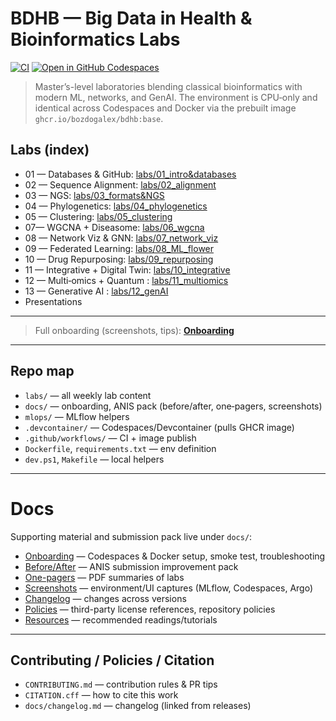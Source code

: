 # BDHB — Big Data in Health & Bioinformatics Labs

[![CI](https://github.com/bozdogalex/BDHB-lab/actions/workflows/ci.yml/badge.svg)](https://github.com/bozdogalex/BDHB-lab/actions/workflows/ci.yml)
[![Open in GitHub Codespaces](https://img.shields.io/badge/Open%20in-Codespaces-000?logo=github)](https://github.com/codespaces/new?hide_repo_select=true&ref=main&repo=bozdogalex%2FBDHB-lab)

> Master’s-level laboratories blending classical bioinformatics with modern ML, networks, and GenAI. The environment is CPU‑only and identical across Codespaces and Docker via the prebuilt image `ghcr.io/bozdogalex/bdhb:base`.


## Labs (index)

- 01 — Databases & GitHub: [labs/01_intro&databases](labs/01_intro&databases)
- 02 — Sequence Alignment: [labs/02_alignment](labs/02_alignment)
- 03 — NGS: [labs/03_formats&NGS](labs/03_formats&NGS)
- 04 — Phylogenetics: [labs/04_phylogenetics](labs/04_phylogenetics)
- 05 — Clustering: [labs/05_clustering](labs/05_clustering)
- 07— WGCNA + Diseasome: [labs/06_wgcna](labs/06_wgcna)
- 08 — Network Viz & GNN: [labs/07_network_viz](labs/07_network_viz)
- 09 — Federated Learning: [labs/08_ML_flower](labs/08_ML_flower)
- 10 — Drug Repurposing: [labs/09_repurposing](labs/09_repurposing)
- 11 — Integrative + Digital Twin: [labs/10_integrative](labs/10_integrative)
- 12 — Multi‑omics + Quantum : [labs/11_multiomics](labs/11_multiomics)
- 13 — Generative AI : [labs/12_genAI](labs/12_genAI)
- Presentations

---

> Full onboarding (screenshots, tips): **[Onboarding](docs/onboarding.md)**

---

## Repo map

- `labs/` — all weekly lab content
- `docs/` — onboarding, ANIS pack (before/after, one‑pagers, screenshots)
- `mlops/` — MLflow helpers
- `.devcontainer/` — Codespaces/Devcontainer (pulls GHCR image)
- `.github/workflows/` — CI + image publish
- `Dockerfile`, `requirements.txt` — env definition
- `dev.ps1`, `Makefile` — local helpers

---
# Docs

Supporting material and submission pack live under `docs/`:

- [Onboarding](docs/onboarding.md) — Codespaces & Docker setup, smoke test, troubleshooting
- [Before/After](docs/before_after.md) — ANIS submission improvement pack
- [One-pagers](docs/lab_onepagers/) — PDF summaries of labs
- [Screenshots](docs/screens/) — environment/UI captures (MLflow, Codespaces, Argo)
- [Changelog](docs/changelog.md) — changes across versions
- [Policies](docs/policies.md) — third-party license references, repository policies
- [Resources](docs/resources.md) — recommended readings/tutorials
---

## Contributing / Policies / Citation

- `CONTRIBUTING.md` — contribution rules & PR tips  
- `CITATION.cff`  — how to cite this work  
- `docs/changelog.md` — changelog (linked from releases)

